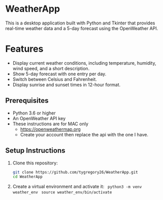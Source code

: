 # WeatherApp

This is a desktop application built with Python and Tkinter that provides real-time weather data and a 5-day forecast using the OpenWeather API.

# Features
- Display current weather conditions, including temperature, humidity, wind speed, and a short description.
- Show 5-day forecast with one entry per day.
- Switch between Celsius and Fahrenheit.
- Display sunrise and sunset times in 12-hour format.

## Prerequisites
- Python 3.6 or higher
- An OpenWeather API key
- These instructions are for MAC only
   -    https://openweathermap.org
   -    Create your account then replace the api with the one I have.

## Setup Instructions

1. Clone this repository:
   ```bash
   git clone https://github.com/tygregory26/WeatherApp.git
   cd WeatherApp
2. Create a virtual environment and activate it:
    ```  python3 -m venv weather_env ```
    ```  source weather_env/bin/activate ```
